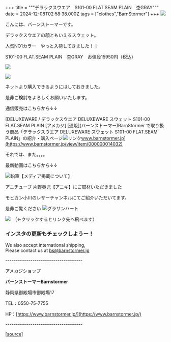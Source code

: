 +++
title = """デラックスウエア　S101-00 FLAT.SEAM PLAIN　杢GRAY"""
date = 2024-12-08T02:58:38.000Z
tags = ["clothes","BarnStormer"]
+++
[![](https://stat.ameba.jp/user_images/20231023/16/barnstormer-go/b2/03/p/o0420015015354743273.png)](https://ameblo.jp/barnstormer-go/entry-12825670498.html)

こんには、バーンストーマーです。

デラックスウエアの顔ともいえるスウェット。

人気NO1カラー　やっと入荷してきました！！

S101-00 FLAT.SEAM PLAIN　杢GRAY　お値段15950円（税込）

[![](https://stat.ameba.jp/user_images/20241208/12/barnstormer-go/a9/57/j/o0800080015519102223.jpg)](https://stat.ameba.jp/user_images/20241208/12/barnstormer-go/a9/57/j/o0800080015519102223.jpg)

[![](https://stat.ameba.jp/user_images/20241208/12/barnstormer-go/f5/23/j/o0466070015519102894.jpg)](https://stat.ameba.jp/user_images/20241208/12/barnstormer-go/f5/23/j/o0466070015519102894.jpg)

ネットより購入できるようにはしておきました。

是非ご検討をよろしくお願いいたします。

通信販売はこちらから↓↓

[DELUXEWARE / デラックスウエア DELUXEWARE スウェット S101-00 FLAT.SEAM PLAIN \[アメカジ\] \[通販\](バーンストーマー)BarnStormer で取り扱う商品「デラックスウエア DELUXEWARE スウェット S101-00 FLAT.SEAM PLAIN」の紹介・購入ページ![リンク](https://c.stat100.ameba.jp/ameblo/symbols/v3.20.0/svg/gray/editor_link.svg)www.barnstormer.jp](https://www.barnstormer.jp/view/item/000000014032)

それでは、また。。。。

最新動画はこちらから↓↓

![鉛筆](https://stat100.ameba.jp/blog/ucs/img/char/char3/519.png)【メディア掲載について】

アニチューブ 片野英児【アニキ】にご取材いただきました

モヒカン小川のレザーチャンネルにてご紹介いただいてます。

是非ご覧ください ![グラサンハート](https://stat100.ameba.jp/blog/ucs/img/char/char3/148.png)

[![](https://stat.ameba.jp/user_images/20230412/16/barnstormer-go/6a/23/p/o0108010815269242493.png)](https://www.instagram.com/barnstormer_daily/)　（←クリックするとリンク先へ飛べます）

### インスタの更新もチェックしようー！

We also accept international shipping,  
Please contact us at bs@barnstormer.jp

**\-------------------------------------**

アメカジショップ

**バーンストーマーBarnstormer**

静岡県御殿場市御殿場17

TEL：0550-75-7755

HP：[https://www.barnstormer.jp/](https://www.barnstormer.jp/)

**\-------------------------------------**

[[source]](https://ameblo.jp/barnstormer-go/entry-12877878576.html)
